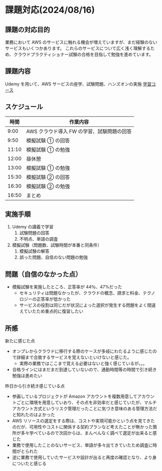 # 課題対応(2024/08/16)

## 課題の対応目的

業務において AWS のサービスに触れる機会が増えていますが、まだ経験のないサービスもいくつかあります。
これらのサービスについて広く浅く理解するため、クラウドプラクティショナー試験の合格を目指して勉強を進めています。

## 課題内容

Udemy を用いて、AWS サービスの座学、試験問題、ハンズオンの実施
[学習コース](https://www.udemy.com/course/ok-aws-e/?couponCode=24T2MT81324)

## スケジュール

| 時間  | 作業内容                                   |
| ----- | ------------------------------------------ |
| 9:00  | AWS クラウド導入 FW の学習、試験問題の回答 |
| 9:50  | 模擬試験 ① の回答                          |
| 11:10 | 模擬試験 ① の勉強                          |
| 12:00 | 昼休憩                                     |
| 13:00 | 模擬試験 ① の勉強                          |
| 15:30 | 模擬試験 ② の回答                          |
| 16:30 | 模擬試験 ② の勉強                          |
| 16:50 | まとめ                                     |

## 実施手順

1. Udemy の講義で学習
    1. 試験問題の回答
    2. 不明点、単語の調査
2. 模擬試験（問題数、試験時間が本番と同条件）
    1. 模擬試験の解答
    2. 誤った問題、自信のない問題の勉強

## 問題（自信のなかった点）

-   模擬試験を実施したところ、正答率が 44％、47%だった
    -   セキュリティは問題なかったが、クラウドの概念、請求と料金、テクノロジーの正答率が低かった
    -   サービスの役割は同じだが状況によった選択が発生する問題をよく間違えていたため重点的に復習したい

## 所感

新たに感じた点

-   オンプレからクラウドに移行する際のケースが多岐にわたるように感じたので詳細まで合致するサービスを覚えないといけないと感じた。
    -   実際の業務ではここまで覚える必要はないと強く感じているが。。。
-   合格ラインにはまだまだ到達していないので、通勤時間等の時間で引き続き勉強は進めたい

昨日から引き続き感じている点

-   参画しているプロジェクトが Amazon アカウントを複数用意してアカウントごとに環境を用意していおり、その点を非効率だと感じていたが、マルチアカウント方式というリスク管理だったことに気づき意味のある管理方法だと知れたのはよかった
-   AWS リソースの選定をする際は、コストや実現可能かという点を見てきたのだが、可用性やコストに関係する契約プランなど考えたことが無かった箇所が多々学べているので次回からは、まんべんなく調べて選定が出来ると感じた
-   業務で使用したことのないサービス、単語が多々出てきていたため調査に時間がとられた
-   逆に業務で使用していたサービスや設計が出ると再度の確認となり、より身についたと感じる

